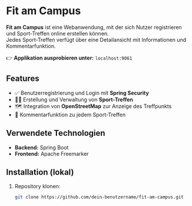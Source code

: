 # Fit am Campus

**Fit am Campus** ist eine Webanwendung, mit der sich Nutzer registrieren und Sport-Treffen online erstellen können.  
Jedes Sport-Treffen verfügt über eine Detailansicht mit Informationen und Kommentarfunktion.

👉 **Applikation ausprobieren unter:** `localhost:9061`

## Features

- ✅ Benutzerregistrierung und Login mit **Spring Security**
- 🏃‍♂️ Erstellung und Verwaltung von **Sport-Treffen**
- 🗺️ Integration von **OpenStreetMap** zur Anzeige des Treffpunkts
- 💬 Kommentarfunktion zu jedem Sport-Treffen

## Verwendete Technologien

- **Backend:** Spring Boot
- **Frontend:** Apache Freemarker

## Installation (lokal)

1. Repository klonen:
   ```bash
   git clone https://github.com/dein-benutzername/fit-am-campus.git

